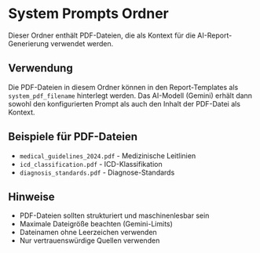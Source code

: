 # System Prompts Ordner

Dieser Ordner enthält PDF-Dateien, die als Kontext für die AI-Report-Generierung verwendet werden.

## Verwendung

Die PDF-Dateien in diesem Ordner können in den Report-Templates als `system_pdf_filename` hinterlegt werden. 
Das AI-Modell (Gemini) erhält dann sowohl den konfigurierten Prompt als auch den Inhalt der PDF-Datei als Kontext.

## Beispiele für PDF-Dateien

- `medical_guidelines_2024.pdf` - Medizinische Leitlinien
- `icd_classification.pdf` - ICD-Klassifikation
- `diagnosis_standards.pdf` - Diagnose-Standards

## Hinweise

- PDF-Dateien sollten strukturiert und maschinenlesbar sein
- Maximale Dateigröße beachten (Gemini-Limits)
- Dateinamen ohne Leerzeichen verwenden
- Nur vertrauenswürdige Quellen verwenden 